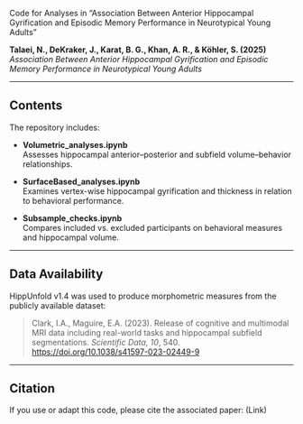 Code for Analyses in “Association Between Anterior Hippocampal Gyrification and Episodic Memory Performance in Neurotypical Young Adults”

**Talaei, N., DeKraker, J., Karat, B. G., Khan, A. R., & Köhler, S. (2025)**  
*Association Between Anterior Hippocampal Gyrification and Episodic Memory Performance in Neurotypical Young Adults*  

---

## Contents

The repository includes:

- **Volumetric_analyses.ipynb**  
  Assesses hippocampal anterior–posterior and subfield volume–behavior relationships.

- **SurfaceBased_analyses.ipynb**  
  Examines vertex-wise hippocampal gyrification and thickness in relation to behavioral performance.

- **Subsample_checks.ipynb**  
  Compares included vs. excluded participants on behavioral measures and hippocampal volume.

---

## Data Availability

HippUnfold v1.4 was used to produce morphometric measures from the publicly available dataset:

> Clark, I.A., Maguire, E.A. (2023). Release of cognitive and multimodal MRI data including real-world tasks and hippocampal subfield segmentations. *Scientific Data, 10*, 540. https://doi.org/10.1038/s41597-023-02449-9

---

## Citation

If you use or adapt this code, please cite the associated paper: (Link)

